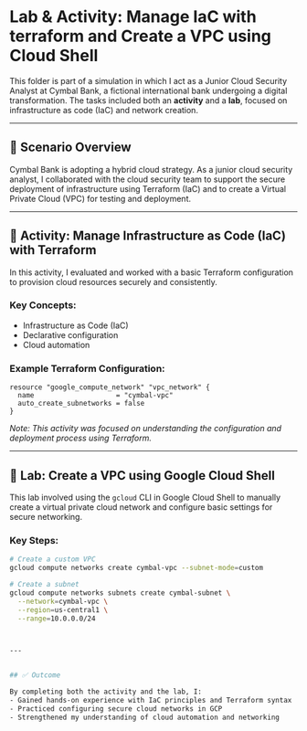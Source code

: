 # Lab & Activity: Manage IaC with terraform and Create a VPC using Cloud Shell

This folder is part of a simulation in which I act as a Junior Cloud Security Analyst at Cymbal Bank, a fictional international bank undergoing a digital transformation. The tasks included both an **activity** and a **lab**, focused on infrastructure as code (IaC) and network creation.

---

## 🧩 Scenario Overview

Cymbal Bank is adopting a hybrid cloud strategy. As a junior cloud security analyst, I collaborated with the cloud security team to support the secure deployment of infrastructure using Terraform (IaC) and to create a Virtual Private Cloud (VPC) for testing and deployment.

---

## 🔨 Activity: Manage Infrastructure as Code (IaC) with Terraform

In this activity, I evaluated and worked with a basic Terraform configuration to provision cloud resources securely and consistently.

### Key Concepts:
- Infrastructure as Code (IaC)
- Declarative configuration
- Cloud automation

### Example Terraform Configuration:
```hcl
resource "google_compute_network" "vpc_network" {
  name                    = "cymbal-vpc"
  auto_create_subnetworks = false
}
```

*Note: This activity was focused on understanding the configuration and deployment process using Terraform.*

---

## 🧪 Lab: Create a VPC using Google Cloud Shell

This lab involved using the `gcloud` CLI in Google Cloud Shell to manually create a virtual private cloud network and configure basic settings for secure networking.

### Key Steps:
```bash
# Create a custom VPC
gcloud compute networks create cymbal-vpc --subnet-mode=custom

# Create a subnet
gcloud compute networks subnets create cymbal-subnet \
  --network=cymbal-vpc \
  --region=us-central1 \
  --range=10.0.0.0/24



---


## ✅ Outcome

By completing both the activity and the lab, I:
- Gained hands-on experience with IaC principles and Terraform syntax
- Practiced configuring secure cloud networks in GCP
- Strengthened my understanding of cloud automation and networking
